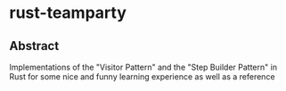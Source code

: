 # rust-teamparty
## Abstract
Implementations of the "Visitor Pattern" and the "Step Builder Pattern" in Rust for some nice and funny learning experience as well as a reference
